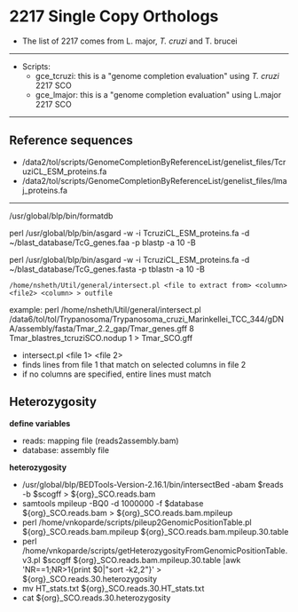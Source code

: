 2217 Single Copy Orthologs
==========================

* The list of 2217 comes from L. major, *T. cruzi* and T. brucei

***

* Scripts:
	* gce_tcruzi: this is a "genome completion evaluation" using *T. cruzi* 2217 SCO
	* gce_lmajor: this is a "genome completion evaluation" using L.major 2217 SCO
	
***

Reference sequences
-------------------

* /data2/tol/scripts/GenomeCompletionByReferenceList/genelist_files/TcruziCL_ESM_proteins.fa
* /data2/tol/scripts/GenomeCompletionByReferenceList/genelist_files/lmaj_proteins.fa


***

/usr/global/blp/bin/formatdb


perl /usr/global/blp/bin/asgard -w -i TcruziCL_ESM_proteins.fa -d ~/blast_database/TcG_genes.faa -p blastp -a 10 -B

perl /usr/global/blp/bin/asgard -w -i TcruziCL_ESM_proteins.fa -d ~/blast_database/TcG_genes.fasta -p tblastn -a 10 -B


```
/home/nsheth/Util/general/intersect.pl <file to extract from> <column> <file2> <column> > outfile
```

example:
perl /home/nsheth/Util/general/intersect.pl /data6/tol/tol/Trypanosoma/Trypanosoma_cruzi_Marinkellei_TCC_344/gDNA/assembly/fasta/Tmar_2.2_gap/Tmar_genes.gff 8 Tmar_blastres_tcruziSCO.nodup 1 > Tmar_SCO.gff

* intersect.pl <file 1> <columns> <file 2> <columns>
* finds lines from file 1 that match on selected columns in file 2
* if no columns are specified, entire lines must match



Heterozygosity
--------------

**define variables**

* reads: mapping file (reads2assembly.bam)
* database: assembly file

**heterozygosity**

* /usr/global/blp/BEDTools-Version-2.16.1/bin/intersectBed -abam $reads -b $scogff > ${org}_SCO.reads.bam
* samtools mpileup -BQ0 -d 1000000 -f $database ${org}_SCO.reads.bam > ${org}_SCO.reads.bam.mpileup
* perl /home/vnkoparde/scripts/pileup2GenomicPositionTable.pl ${org}_SCO.reads.bam.mpileup ${org}_SCO.reads.bam.mpileup.30.table 
* perl /home/vnkoparde/scripts/getHeterozygosityFromGenomicPositionTable.v3.pl $scogff ${org}_SCO.reads.bam.mpileup.30.table  |awk 'NR==1;NR>1{print $0|"sort -k2,2"}' > ${org}_SCO.reads.30.heterozygosity
* mv HT_stats.txt ${org}_SCO.reads.30.HT_stats.txt
* cat ${org}_SCO.reads.30.heterozygosity

